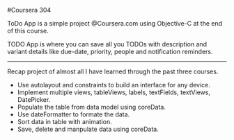 #Coursera 304

ToDo App is a simple project @Coursera.com using Objective-C at the end of this course.

TODO App is where you can save all you TODOs with description and variant details like due-date, priority, 
people and notification reminders.

---
Recap project of almost all I have learned through the past three courses.
- Use autolayout and constraints to build an interface for any device.
- Implement multiple views, tableViews, labels, textFields, textViews, DatePicker.
- Populate the table from data model using coreData.
- Use dateFormatter to formate the data.
- Sort data in table with animation.
- Save, delete and manpulate data using coreData.

